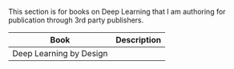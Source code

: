 

This section is for books on Deep Learning that I am authoring for publication through 3rd party publishers.

| Book       | Description  |
| ---------- | ------------ |
| Deep Learning by Design | |
